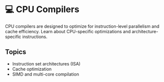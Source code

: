 # 💻 CPU Compilers

CPU compilers are designed to optimize for instruction-level parallelism and cache efficiency. Learn about CPU-specific optimizations and architecture-specific instructions.

## Topics

- Instruction set architectures (ISA)
- Cache optimization
- SIMD and multi-core compilation
